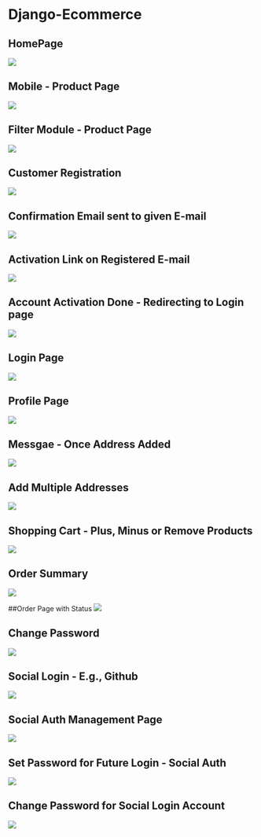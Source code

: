 # Django-Ecommerce

## HomePage
![](https://github.com/Shubhanshuarya/Django-Ecommerce/blob/main/Screenshots/1.png)

## Mobile - Product Page
![](https://github.com/Shubhanshuarya/Django-Ecommerce/blob/main/Screenshots/2.png)

## Filter Module - Product Page
![](https://github.com/Shubhanshuarya/Django-Ecommerce/blob/main/Screenshots/3.png)

## Customer Registration
![](https://github.com/Shubhanshuarya/Django-Ecommerce/blob/main/Screenshots/5.png)

## Confirmation Email sent to given E-mail
![](https://github.com/Shubhanshuarya/Django-Ecommerce/blob/main/Screenshots/6.png)

## Activation Link on Registered E-mail
![](https://github.com/Shubhanshuarya/Django-Ecommerce/blob/main/Screenshots/7.png)

## Account Activation Done - Redirecting to Login page
![](https://github.com/Shubhanshuarya/Django-Ecommerce/blob/main/Screenshots/8.png)

## Login Page
![](https://github.com/Shubhanshuarya/Django-Ecommerce/blob/main/Screenshots/9.png)

## Profile Page
![](https://github.com/Shubhanshuarya/Django-Ecommerce/blob/main/Screenshots/11.png)

## Messgae - Once Address Added
![](https://github.com/Shubhanshuarya/Django-Ecommerce/blob/main/Screenshots/12.png)

## Add Multiple Addresses
![](https://github.com/Shubhanshuarya/Django-Ecommerce/blob/main/Screenshots/4.png)

## Shopping Cart - Plus, Minus or Remove Products
![](https://github.com/Shubhanshuarya/Django-Ecommerce/blob/main/Screenshots/13.png)

## Order Summary
![](https://github.com/Shubhanshuarya/Django-Ecommerce/blob/main/Screenshots/14.png)

##Order Page with Status
![](https://github.com/Shubhanshuarya/Django-Ecommerce/blob/main/Screenshots/15.png)

## Change Password
![](https://github.com/Shubhanshuarya/Django-Ecommerce/blob/main/Screenshots/16.png)

## Social Login - E.g., Github
![](https://github.com/Shubhanshuarya/Django-Ecommerce/blob/main/Screenshots/17.png)

## Social Auth Management Page
![](https://github.com/Shubhanshuarya/Django-Ecommerce/blob/main/Screenshots/18.png)

## Set Password for Future Login - Social Auth
![](https://github.com/Shubhanshuarya/Django-Ecommerce/blob/main/Screenshots/19.png)

## Change Password for Social Login Account
![](https://github.com/Shubhanshuarya/Django-Ecommerce/blob/main/Screenshots/20.png)
